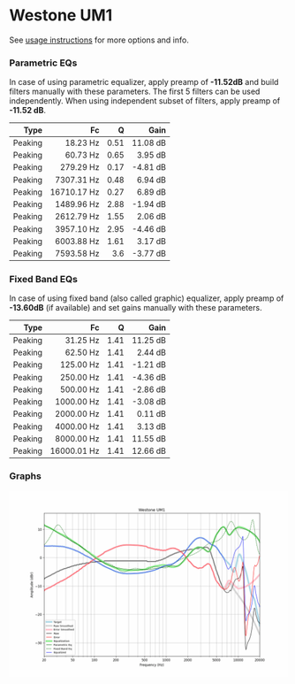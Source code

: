 # Westone UM1
See [usage instructions](https://github.com/jaakkopasanen/AutoEq#usage) for more options and info.

### Parametric EQs
In case of using parametric equalizer, apply preamp of **-11.52dB** and build filters manually
with these parameters. The first 5 filters can be used independently.
When using independent subset of filters, apply preamp of **-11.52 dB**.

| Type    | Fc          |    Q | Gain     |
|--------:|------------:|-----:|---------:|
| Peaking | 18.23 Hz    | 0.51 | 11.08 dB |
| Peaking | 60.73 Hz    | 0.65 | 3.95 dB  |
| Peaking | 279.29 Hz   | 0.17 | -4.81 dB |
| Peaking | 7307.31 Hz  | 0.48 | 6.94 dB  |
| Peaking | 16710.17 Hz | 0.27 | 6.89 dB  |
| Peaking | 1489.96 Hz  | 2.88 | -1.94 dB |
| Peaking | 2612.79 Hz  | 1.55 | 2.06 dB  |
| Peaking | 3957.10 Hz  | 2.95 | -4.46 dB |
| Peaking | 6003.88 Hz  | 1.61 | 3.17 dB  |
| Peaking | 7593.58 Hz  | 3.6  | -3.77 dB |

### Fixed Band EQs
In case of using fixed band (also called graphic) equalizer, apply preamp of **-13.60dB**
(if available) and set gains manually with these parameters.

| Type    | Fc          |    Q | Gain     |
|--------:|------------:|-----:|---------:|
| Peaking | 31.25 Hz    | 1.41 | 11.25 dB |
| Peaking | 62.50 Hz    | 1.41 | 2.44 dB  |
| Peaking | 125.00 Hz   | 1.41 | -1.21 dB |
| Peaking | 250.00 Hz   | 1.41 | -4.36 dB |
| Peaking | 500.00 Hz   | 1.41 | -2.86 dB |
| Peaking | 1000.00 Hz  | 1.41 | -3.08 dB |
| Peaking | 2000.00 Hz  | 1.41 | 0.11 dB  |
| Peaking | 4000.00 Hz  | 1.41 | 3.13 dB  |
| Peaking | 8000.00 Hz  | 1.41 | 11.55 dB |
| Peaking | 16000.01 Hz | 1.41 | 12.66 dB |

### Graphs
![](./Westone%20UM1.png)